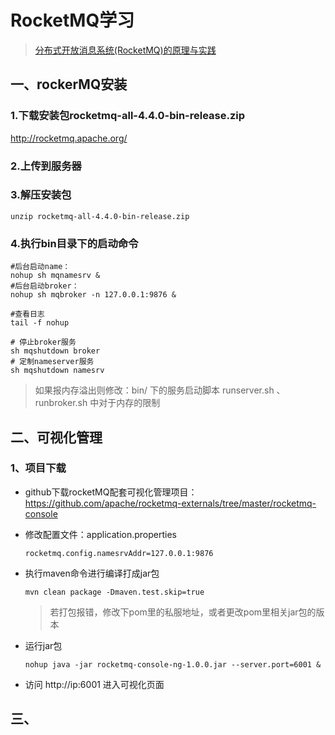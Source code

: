 
# RocketMQ学习

> [分布式开放消息系统(RocketMQ)的原理与实践](https://www.jianshu.com/p/453c6e7ff81c)


## 一、rockerMQ安装

### 1.下载安装包rocketmq-all-4.4.0-bin-release.zip
http://rocketmq.apache.org/


### 2.上传到服务器

### 3.解压安装包
```
unzip rocketmq-all-4.4.0-bin-release.zip
```

### 4.执行bin目录下的启动命令

```linux
#后台启动name：
nohup sh mqnamesrv &
#后台启动broker：
nohup sh mqbroker -n 127.0.0.1:9876 &

#查看日志
tail -f nohup

# 停止broker服务
sh mqshutdown broker
# 定制nameserver服务
sh mqshutdown namesrv
```

> 如果报内存溢出则修改：bin/ 下的服务启动脚本 runserver.sh 、runbroker.sh 中对于内存的限制


## 二、可视化管理

### 1、项目下载
- github下载rocketMQ配套可视化管理项目：
https://github.com/apache/rocketmq-externals/tree/master/rocketmq-console

- 修改配置文件：application.properties
    ```
    rocketmq.config.namesrvAddr=127.0.0.1:9876
    ```

- 执行maven命令进行编译打成jar包
    ```
    mvn clean package -Dmaven.test.skip=true 
    ```
    > 若打包报错，修改下pom里的私服地址，或者更改pom里相关jar包的版本


- 运行jar包
    ```
    nohup java -jar rocketmq-console-ng-1.0.0.jar --server.port=6001 &
    ```   

- 访问 http://ip:6001 进入可视化页面


## 三、